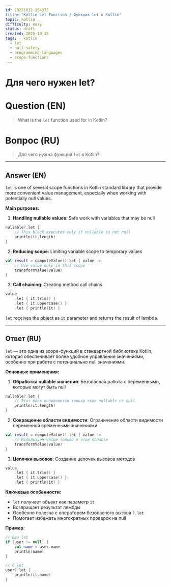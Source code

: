 ```yaml
---
id: 20251012-154375
title: "Kotlin Let Function / Функция let в Kotlin"
topic: kotlin
difficulty: easy
status: draft
created: 2025-10-15
tags: - kotlin
  - let
  - null-safety
  - programming-languages
  - scope-functions
---
```

# Для чего нужен let?

# Question (EN)
> What is the `let` function used for in Kotlin?

# Вопрос (RU)
> Для чего нужна функция `let` в Kotlin?

---

## Answer (EN)

`let` is one of several scope functions in Kotlin standard library that provide more convenient value management, especially when working with potentially null values.

**Main purposes:**

1. **Handling nullable values**: Safe work with variables that may be null
```kotlin
nullable?.let {
    // This block executes only if nullable is not null
    println(it.length)
}
```

2. **Reducing scope**: Limiting variable scope to temporary values
```kotlin
val result = computeValue().let { value ->
    // Use value only in this scope
    transformValue(value)
}
```

3. **Call chaining**: Creating method call chains
```kotlin
value
    .let { it.trim() }
    .let { it.uppercase() }
    .let { println(it) }
```

`let` receives the object as `it` parameter and returns the result of lambda.

---

## Ответ (RU)

`let` — это одна из scope-функций в стандартной библиотеке Kotlin, которая обеспечивает более удобное управление значениями, особенно при работе с потенциально null значениями.

**Основные применения:**

1. **Обработка nullable значений**: Безопасная работа с переменными, которые могут быть null
```kotlin
nullable?.let {
    // Этот блок выполняется только если nullable не null
    println(it.length)
}
```

2. **Сокращение области видимости**: Ограничение области видимости переменной временными значениями
```kotlin
val result = computeValue().let { value ->
    // Используем value только в этой области
    transformValue(value)
}
```

3. **Цепочки вызовов**: Создание цепочек вызовов методов
```kotlin
value
    .let { it.trim() }
    .let { it.uppercase() }
    .let { println(it) }
```

**Ключевые особенности:**
- `let` получает объект как параметр `it`
- Возвращает результат лямбды
- Особенно полезна с оператором безопасного вызова `?.let`
- Помогает избежать многократных проверок на null

**Пример:**
```kotlin
// Без let
if (user != null) {
    val name = user.name
    println(name)
}

// С let
user?.let {
    println(it.name)
}
```
